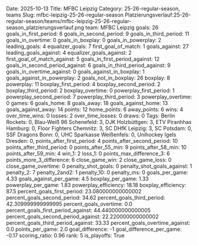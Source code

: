 Date: 2025-10-13
Title: MFBC Leipzig
Category: 25-26-regular-season, teams
Slug: mfbc-leipzig-25-26-regular-season
Platzierungsverlauf:25-26-regular-season/teams/mfbc-leipzig-25-26-regular-season_platzierungsverlauf.png
team: MFBC Leipzig
goals: 26
goals_in_first_period: 6
goals_in_second_period: 9
goals_in_third_period: 11
goals_in_overtime: 0
goals_in_boxplay: 0
goals_in_powerplay: 2
leading_goals: 4
equalizer_goals: 7
first_goal_of_match: 1
goals_against: 27
leading_goals_against: 4
equalizer_goals_against: 2
first_goal_of_match_against: 5
goals_in_first_period_against: 12
goals_in_second_period_against: 6
goals_in_third_period_against: 9
goals_in_overtime_against: 0
goals_against_in_boxplay: 1
goals_against_in_powerplay: 2
goals_not_in_boxplay: 26
boxplay: 8
powerplay: 11
boxplay_first_period: 4
boxplay_second_period: 2
boxplay_third_period: 2
boxplay_overtime: 0
powerplay_first_period: 1
powerplay_second_period: 7
powerplay_third_period: 3
powerplay_overtime: 0
games: 6
goals_home: 8
goals_away: 18
goals_against_home: 13
goals_against_away: 14
points: 12
home_points: 6
away_points: 6
wins: 4
over_time_wins: 0
losses: 2
over_time_losses: 0
draws: 0
Tags:  Berlin Rockets: 0,  Blau-Weiß 96 Schenefeld: 3,  DJK Holzbüttgen: 3,  ETV Piranhhas Hamburg: 0,  Floor Fighters Chemnitz: 3,  SC DHfK Leipzig: 3,  SC Potsdam: 0,  SSF Dragons Bonn: 0,  UHC Sparkasse Weißenfels: 0,  Unihockey Igels Dresden: 0,
points_after_first_period: 4
points_after_second_period: 10
points_after_third_period: 0
points_after_55_min: 9
points_after_58_min: 10
points_after_59_min: 4
win_1: 2
loss_1: 0
points_max_difference_3: 6
points_more_3_difference: 6
close_game_win: 2
close_game_loss: 0
close_game_overtime: 0
penalty_shot_goals: 0
penalty_shot_goals_against: 1
penalty_2: 7
penalty_2and2: 1
penalty_10: 0
penalty_ms: 0
goals_per_game: 4.33
goals_against_per_game: 4.5
boxplay_per_game: 1.33
powerplay_per_game: 1.83
powerplay_efficiency: 18.18
boxplay_efficiency: 87.5
percent_goals_first_period: 23.080000000000002
percent_goals_second_period: 34.62
percent_goals_third_period: 42.309999999999995
percent_goals_overtime: 0.0
percent_goals_first_period_against: 44.440000000000005
percent_goals_second_period_against: 22.220000000000002
percent_goals_third_period_against: 33.33
percent_goals_overtime_against: 0.0
points_per_game: 2.0
goal_difference: -1
goal_difference_per_game: -0.17
scoring_ratio: 0.96
rank: 5
is_playoffs: True
